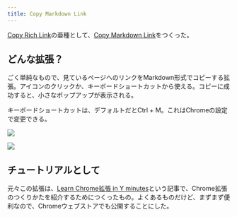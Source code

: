 ```yaml
---
title: Copy Markdown Link
---
```

[Copy Rich Link](https://chrome.google.com/webstore/detail/copy-rich-link/hikiamlgpdcabppakpmemaofmkgknpea)の亜種として、[Copy Markdown Link](https://chrome.google.com/webstore/detail/copy-markdown-link/gkceaaphhbeanfciglgpffnncfpipjpa)をつくった。

どんな拡張？
------

ごく単純なもので、見ているページへのリンクをMarkdown形式でコピーする拡張。アイコンのクリックか、キーボードショートカットから使える。コピーに成功すると、小さなポップアップが表示される。

キーボードショートカットは、デフォルトだとCtrl + M。これはChromeの設定で変更できる。

![](https://lh3.googleusercontent.com/docs/ADP-6oFYl02fsXfZvsIaBJkfD_rJrnoPDVH4CCoZQMrlVhOZfFYxmPXUccDtF6TDq20yNzFAobebpMScuA0-xhdD6N-Q5RD6LlMSxSD_0c5SNaYR-AFwgs3OlnMD4-dbaigIKS_4V9sX1togTl50RZRVFao6VLjs1A0-VY5uRgRs9qncrp_HIGFiYSh70qUzcIdLy6Ics0CNatEp3tXVqdfsdk3Snk-UJOXK9eo7ZyVeSSOQYATqDXh4qIma57JtvYP8jOyhd85U6wvMAXegfd6EVDOlMrQgu3ANH90C6h5JnULkQZvp2KgywuwFu9gkjsTPK_hn1kQX9k3JjayleH46cuS3hcKEmEAHNGAQWykyx13_bq_IYVHaF2MCSLPacCDRw79voAM8DKayADu2nLcWpNTAjvH4eg-CsiWjSaNDR_bnSVywJlj0N1u9kn-IIfsVV5qfIpC89MLEyfyKSZFPBmnau8kEcF6cT8exS7g72iHZA_S352g-Ss8iSIfI29dINmGaHyzX2uYAZsebTbAsmcPC_6ZbdtVKTTl6jifsyqZxnGyULAeGcIjGQWHLQJFnhW6LWmL6WQdc6S5F72xhaErHCmtqdKxetJT2xNmnMHFxFINX9KlwvTwDUo27pAMD0hzwZY0Qee8eRKw_ayalxv0OA5JFV6z14pcW0V68bx4Cn5LF6G4_9DGy9B0qTjVWqZFKUuCOaGlBB8oucswqA0s9DXRfzwWy78iOQCBxoGhSG1u2QJ5lGaeEgIiPt6owCCwRe9j_2loSwaIBd_sonOZGEKr9h5KbBG39NrowApRUNWdq8nENOFsJNcuup5Oh7jqo6s-gwMWXmu_4ehzRti20in3aWUvDauLGShPxkUy4I7Fe8FuLs3ECvZtD5RaMN35oMeNdujE06ELpBN12VlWIDfif1-Wx_sN_sEs_pKmYhIF04U497wCBKlrKEhsHAxXKb5ZJ4GUVMHsRE97txtLx9ZIo-4jbkrBs4gxMeHzm3nASAfDKJI6VFcgCkiJMwZ8ki4D89NUhVsvRDi183GZkO_7qTVLz75G29aD0sCLAk4ryor4DduDd7eBPcncq1Q2V4LgfE-kH84ilxzs7O-w5dUwOVw9ftPhzlR0XM__JUkIYTGLE27qpm0937g6NEQyF4W0RavQroWMbq9jfTLtKOpwbuDqlLIxxCVDLu60hM-C_q9qT0VU5EYBqPNcDQy9HdZYITO7P64Eu-w8b1DUlD_cn2JMbPVL6SZQCm2KY_AQz)

![](https://lh3.googleusercontent.com/docs/ADP-6oGUKqmjfRSqEehu1X7unSNVeIbBi6Rm2qVZjPNPSwyDP1j3amm1s30GRZfH7843ay0JV9Jt71kTZmLGnllhQSzDJDLiIbgYF6GQEnVnCJ-uujficL9qd307XxzFKg--bn07Ei7R468C9qdi0ierlFIHzqdRDiyZ5y4L_T9Ji9GZHyGR-97xfINOxub1Q14z9GuA5aI-kwsVC2trNILwqUMAjV2adhJNVV2athuMTe0q4A_AVJOE2prL7bWlFZPW2lo7gzzhOqp-mghpr78mMGBGLhTxT9zGMGKjYupwxtszpDWTd49IaY1uH0RnPkO7mEZM16kZSn4LYpGlHXhXKKzKuOqzcMsgITJ8SqBnnfrM5aH0U41bIzaN-1RsmsjX4jZclUCMJ-QAvzRxPpup2VOr5xItUxLsVO98r-c2r0GE58eVgygPWf2ZdbRn3hCt_BdMqR8NVsYrLOt08j2a57kQ09mdmDWLwXfagPX8k4M51RN77HfYBBkjPPe6zIkvY4dLxxrOKZz0K0TxOOn-cPXTItPc5Iv7DV05jcRsk7VPsqx3_Ualshcv1C5iLWpLyeul4YRMw3z9NiubyFC81IyjPPpHFgFQGTRAO6h7CkPtDLOJ2_M6SXNxy2ckB92b0mnrrc99T7Qs-zb8D-H0jm1_Wg8Z_DGj-QWA01C4mYSaqby6oGkpS0XuhmJuW1pe6MwVq7orsZXRqEiwB5J6k9cECj7BvseLnKe83xFRqdXBAo8Kdt7r2TSuI9_d4ncWBIGf6juJZbKL5ez1-YNYY2jUHfUkLq9AQHH3Xck6GI8X9VUWs3IeK88NOzmx4G6Y6iyGXc6SKKU5XAZYsPVTSPptWBgY3mHgQdn552wjtZSvCGvAvTaK66RojOx3Tl922nl5Ih-4yN89U34TiW0Fu_M8JttUxleNjIbZA8YoGxMfzdSU8D6_pyOb9R7hlqG5UCOEdjyXcZ1QuZ7z99mjCE7fBu1a09hZXSvv4hB4x94rzbfKtRFnLTlaB1Gs4kTJEB8ElgffTfpiPzFuLmQxzJ34RFeWKAspKWm_4mn8gnWNPkpOAYe-vH4m5B1B4dAxSQAbuvD4bsswQTlksq7gNlwWHba3uwfq3iuuub4nOVDmSJO9wwRhz51QiePRGP3tvHBVobpWBOAkoGq_BFN3SwvbM14i6grg_CANh5rG0IfHMjr-22BNMIGcAc5RaBoCoXtJKshX-wcI18yH5tbC9KdsvK9ZVtp0FaXTEmv8gYqWQfF2)

チュートリアルとして
----------

元々この拡張は、[Learn Chrome拡張 in Y minutes](https://r7kamura.com/articles/2022-05-18-learn-chrome-extention-in-y-minutes)という記事で、Chrome拡張のつくりかたを紹介するためにつくったもの。よくあるものだけど、まずまず便利なので、Chromeウェブストアでも公開することにした。
